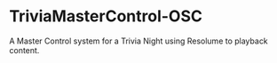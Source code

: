# TriviaMasterControl-OSC
A Master Control system for a Trivia Night using Resolume to playback content.
